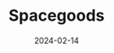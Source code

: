 ---  
layout: startup_page  
title: "Spacegoods"  
id: "spacegoods.com"  
permalink: "/spacegoodsspacegoods.com02142024/"  
website: "https://spacegoods.com/"  
funding_round: "Seed"  
funding_amount: "$3.1M"  
investors: "Five Seasons Ventures, Redrice Ventures, Slingshot Ventures, G-FUND"  
about: "Spacegoods is a London-based wellness brand creating powder blends using functional mushrooms and nootropics to enhance energy, relaxation, mood, and well-being. Their flagship product, \"Rainbow Dust,\" aims to replace coffee without the jitters or crashes. The company also offers \"Astro Dust\" for relaxation and sleep, targeting consumers seeking healthier alternatives to traditional energy and sleep aids."  
markets: "Wellness, Functional Food & Beverages, Supplements, Beverages, Specialty Retail"  
hq: "Dorchester, Dorset, United Kingdom"  
founded_year: "2021"  
linkedin: "https://www.linkedin.com/company/spacegoods"  
twitter: "https://twitter.com/spacegoods_co"  
instagram: ""  
facebook: "https://www.facebook.com/spacegoodsco"  
crunchbase: "https://www.crunchbase.com/organization/space-goods"  
pitchbook: "https://pitchbook.com/profiles/company/497347-57"  

date_display: "14-Feb-2024"  
date: "2024-02-14"

# SEO Optimization  
meta_title: "Spacegoods - Seed Funding ($3.1M)"  
meta_description: "Spacegoods, Spacegoods is a London-based wellness brand creating powder blends using functional mushrooms and nootropics to enhance energy, relaxation, mood, and ..."  
meta_keywords: "Spacegoods, Wellness, Functional Food & Beverages, Supplements, Beverages, Specialty Retail, Seed funding"  
canonical_url: "https://startup.projectstartups.com/spacegoodsspacegoods.com02142024/"  
---